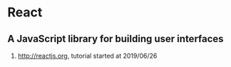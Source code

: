 # React
## A JavaScript library for building user interfaces
1) http://reactjs.org, tutorial
started at 2019/06/26

